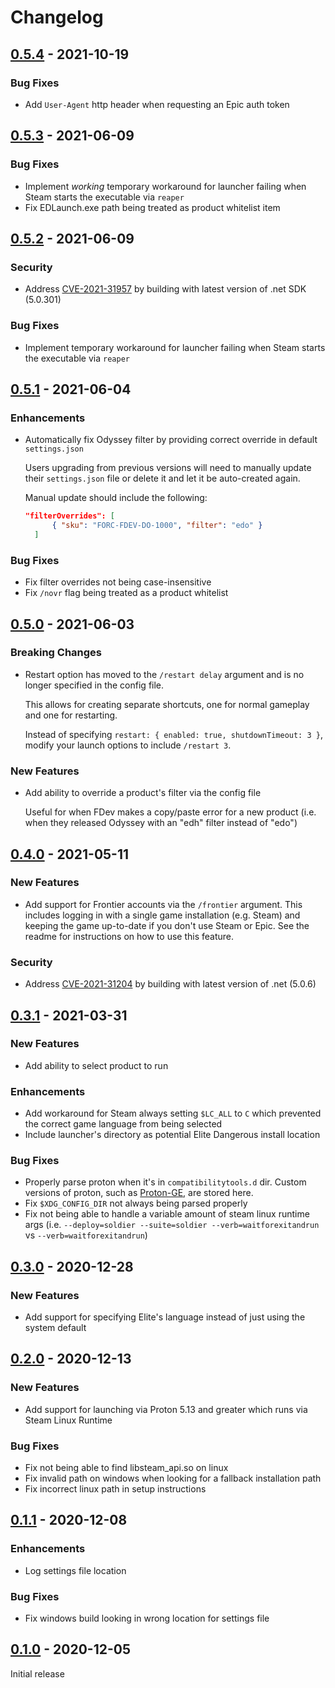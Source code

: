 # Changelog

## [0.5.4] - 2021-10-19

### Bug Fixes
- Add `User-Agent` http header when requesting an Epic auth token

## [0.5.3] - 2021-06-09

### Bug Fixes
- Implement _working_ temporary workaround for launcher failing when Steam starts the executable via `reaper`
- Fix EDLaunch.exe path being treated as product whitelist item

## [0.5.2] - 2021-06-09

### Security
- Address [CVE-2021-31957] by building with latest version of .net SDK (5.0.301)

### Bug Fixes
- Implement temporary workaround for launcher failing when Steam starts the executable via `reaper`

## [0.5.1] - 2021-06-04

### Enhancements

- Automatically fix Odyssey filter by providing correct override in default `settings.json`

  Users upgrading from previous versions will need to manually update their `settings.json` file or delete it and let it be auto-created again.
  
  Manual update should include the following:
  ```json
  "filterOverrides": [
        { "sku": "FORC-FDEV-DO-1000", "filter": "edo" }
    ]
  ```

### Bug Fixes

- Fix filter overrides not being case-insensitive
- Fix `/novr` flag being treated as a product whitelist

## [0.5.0] - 2021-06-03

### Breaking Changes
- Restart option has moved to the `/restart delay` argument and is no longer specified in the config file.
  
  This allows for creating separate shortcuts, one for normal gameplay and one for restarting.
  
  Instead of specifying `restart: { enabled: true, shutdownTimeout: 3 }`, modify your launch options to include `/restart 3`.

### New Features
- Add ability to override a product's filter via the config file
  
  Useful for when FDev makes a copy/paste error for a new product (i.e. when they released Odyssey with an "edh" filter instead of "edo")

## [0.4.0] - 2021-05-11

### New Features
- Add support for Frontier accounts via the `/frontier` argument. This includes logging in with a single game installation (e.g. Steam) and
  keeping the game up-to-date if you don't use Steam or Epic. See the readme for instructions on how to use this feature.
  
### Security
- Address [CVE-2021-31204] by building with latest version of .net (5.0.6)

## [0.3.1] - 2021-03-31

### New Features
- Add ability to select product to run

### Enhancements
- Add workaround for Steam always setting `$LC_ALL` to `C` which prevented the correct game language from being selected
- Include launcher's directory as potential Elite Dangerous install location

### Bug Fixes
- Properly parse proton when it's in `compatibilitytools.d` dir. Custom versions of proton, such as [Proton-GE], are stored here.
- Fix `$XDG_CONFIG_DIR` not always being parsed properly
- Fix not being able to handle a variable amount of steam linux runtime args (i.e. `--deploy=soldier --suite=soldier --verb=waitforexitandrun` vs `--verb=waitforexitandrun`)

## [0.3.0] - 2020-12-28

### New Features

- Add support for specifying Elite's language instead of just using the system default

## [0.2.0] - 2020-12-13

### New Features

- Add support for launching via Proton 5.13 and greater which runs via Steam Linux Runtime

### Bug Fixes

- Fix not being able to find libsteam_api.so on linux
- Fix invalid path on windows when looking for a fallback installation path 
- Fix incorrect linux path in setup instructions

## [0.1.1] - 2020-12-08

### Enhancements

- Log settings file location

### Bug Fixes

- Fix windows build looking in wrong location for settings file

## [0.1.0] - 2020-12-05

Initial release

[unreleased]: https://github.com/rfvgyhn/min-ed-launcher/compare/v0.5.4...HEAD
[0.5.4]: https://github.com/rfvgyhn/min-ed-launcher/compare/v0.5.3...v0.5.4
[0.5.3]: https://github.com/rfvgyhn/min-ed-launcher/compare/v0.5.2...v0.5.3
[0.5.2]: https://github.com/rfvgyhn/min-ed-launcher/compare/v0.5.1...v0.5.2
[0.5.1]: https://github.com/rfvgyhn/min-ed-launcher/compare/v0.5.0...v0.5.1
[0.5.0]: https://github.com/rfvgyhn/min-ed-launcher/compare/v0.4.0...v0.5.0
[0.4.0]: https://github.com/rfvgyhn/min-ed-launcher/compare/v0.3.1...v0.4.0
[0.3.1]: https://github.com/rfvgyhn/min-ed-launcher/compare/v0.3.0...v0.3.1
[0.3.0]: https://github.com/rfvgyhn/min-ed-launcher/compare/v0.2.0...v0.3.0
[0.2.0]: https://github.com/rfvgyhn/min-ed-launcher/compare/v0.1.1...v0.2.0
[0.1.1]: https://github.com/rfvgyhn/min-ed-launcher/compare/v0.1.0...v0.1.1
[0.1.0]: https://github.com/rfvgyhn/min-ed-launcher/compare/67d8c3f...v0.1.0
[Proton-GE]: https://github.com/GloriousEggroll/proton-ge-custom
[CVE-2021-31204]: https://github.com/dotnet/announcements/issues/185
[CVE-2021-31957]: https://github.com/dotnet/announcements/issues/189